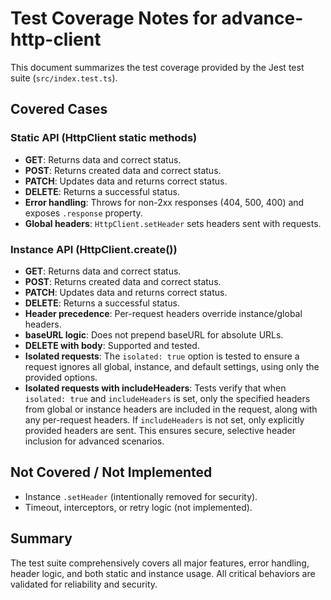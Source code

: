 # Test Coverage Notes for advance-http-client

This document summarizes the test coverage provided by the Jest test suite (`src/index.test.ts`).

## Covered Cases

### Static API (HttpClient static methods)

- **GET**: Returns data and correct status.
- **POST**: Returns created data and correct status.
- **PATCH**: Updates data and returns correct status.
- **DELETE**: Returns a successful status.
- **Error handling**: Throws for non-2xx responses (404, 500, 400) and exposes `.response` property.
- **Global headers**: `HttpClient.setHeader` sets headers sent with requests.

### Instance API (HttpClient.create())

- **GET**: Returns data and correct status.
- **POST**: Returns created data and correct status.
- **PATCH**: Updates data and returns correct status.
- **DELETE**: Returns a successful status.
- **Header precedence**: Per-request headers override instance/global headers.
- **baseURL logic**: Does not prepend baseURL for absolute URLs.
- **DELETE with body**: Supported and tested.
- **Isolated requests**: The `isolated: true` option is tested to ensure a request ignores all global, instance, and default settings, using only the provided options.
- **Isolated requests with includeHeaders**: Tests verify that when `isolated: true` and `includeHeaders` is set, only the specified headers from global or instance headers are included in the request, along with any per-request headers. If `includeHeaders` is not set, only explicitly provided headers are sent. This ensures secure, selective header inclusion for advanced scenarios.

## Not Covered / Not Implemented

- Instance `.setHeader` (intentionally removed for security).
- Timeout, interceptors, or retry logic (not implemented).

## Summary

The test suite comprehensively covers all major features, error handling, header logic, and both static and instance usage. All critical behaviors are validated for reliability and security.
